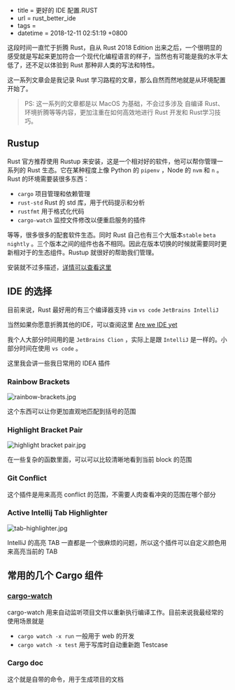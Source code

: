  - title = 更好的 IDE 配置.RUST
 - url = rust_better_ide
 - tags = 
 - datetime = 2018-12-11 02:51:19 +0800

这段时间一直忙于折腾 Rust，自从 Rust 2018 Edition 出来之后，一个很明显的感受就是写起来更加符合一个现代化编程语言的样子，当然也有可能是我的水平太低了，还不足以体验到 Rust 那种非人类的写法和特性。

这一系列文章会是我记录 Rust 学习路程的文章，那么自然而然地就是从环境配置开始了。

> PS: 这一系列的文章都是以 MacOS 为基础，不会过多涉及 自编译 Rust、环境折腾等等内容，更加注重在如何高效地进行 Rust 开发和 Rust学习技巧。

<!--more-->

## Rustup

Rust 官方推荐使用 Rustup 来安装，这是一个相对好的软件，他可以帮你管理一系列的 Rust 生态。它在某种程度上像 Python 的 `pipenv` ，Node 的 `nvm` 和 `n` 。Rust 的环境需要装很多东西：

- `cargo` 项目管理和依赖管理
- `rust-std` Rust 的 std 库，用于代码提示和分析
- `rustfmt` 用于格式化代码
- `cargo-watch` 监控文件修改以便重启服务的插件

等等，很多很多的配套软件生态。同时 Rust 自己也有三个大版本`stable` `beta` `nightly` 。三个版本之间的组件也各不相同。因此在版本切换的时候就需要同时更新相对于的生态组件。Rustup 就很好的帮助我们管理。

安装就不过多描述，[详情可以查看这里](https://rustup.rs/)

## IDE 的选择

目前来说，Rust 最好用的有三个编译器支持 `vim` `vs code` `JetBrains IntelliJ`

当然如果你愿意折腾其他的IDE，可以查阅这里 [Are we IDE yet](https://areweideyet.com/)

我个人大部分时间用的是 `JetBrains Clion` ，实际上是跟 `IntelliJ` 是一样的。小部分时间在使用 `vs code` 。

这里我会讲一些我日常用的 IDEA 插件

### Rainbow Brackets

![rainbow-brackets.jpg](https://i.loli.net/2018/12/11/5c0f2171407a1.jpg)

这个东西可以让你更加直观地匹配到括号的范围

### Highlight Bracket Pair

![highlight bracket pair.jpg](https://i.loli.net/2018/12/11/5c0f221588cbb.jpg)

在一些复杂的函数里面，可以可以比较清晰地看到当前 block 的范围

### Git Conflict

这个插件是用来高亮 conflict 的范围，不需要人肉查看冲突的范围在哪个部分

### Active Intellij Tab Highlighter 

![tab-highlighter.jpg](https://i.loli.net/2018/12/11/5c0f221598f1a.jpg)

IntelliJ 的高亮 TAB 一直都是一个很麻烦的问题，所以这个插件可以自定义颜色用来高亮当前的 TAB



## 常用的几个 Cargo 组件

### [cargo-watch](https://github.com/passcod/cargo-watch)

cargo-watch 用来自动监听项目文件以重新执行编译工作。目前来说我最经常的使用场景就是

- `cargo watch -x run` 一般用于 web 的开发
- `cargo watch -x test` 用于写库时自动重新跑 Testcase

### Cargo doc

这个就是自带的命令，用于生成项目的文档